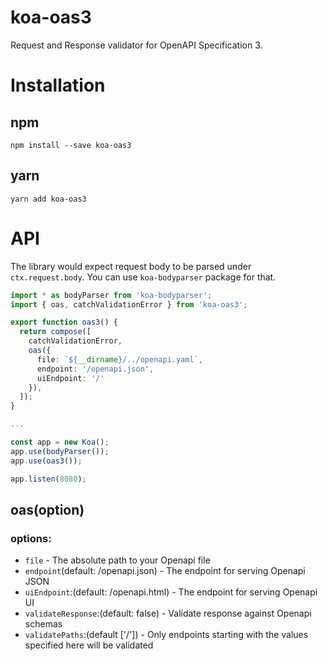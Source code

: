 # koa-oas3
Request and Response validator for OpenAPI Specification 3.

# Installation
## npm
```
npm install --save koa-oas3
```
## yarn
```
yarn add koa-oas3
```

# API
The library would expect request body to be parsed under `ctx.request.body`. You can use `koa-bodyparser` package for that.

```ts
import * as bodyParser from 'koa-bodyparser';
import { oas, catchValidationError } from 'koa-oas3';

export function oas3() {
  return compose([
    catchValidationError,
    oas({
      file: `${__dirname}/../openapi.yaml`,
      endpoint: '/openapi.json',
      uiEndpoint: '/'
    }),
  ]);
}

...

const app = new Koa();
app.use(bodyParser());
app.use(oas3());

app.listen(8080);
```

## oas(option)

### options:

* `file` - The absolute path to your Openapi file
* `endpoint`(default: /openapi.json) - The endpoint for serving Openapi JSON
* `uiEndpoint`:(default: /openapi.html) - The endpoint for serving Openapi UI
* `validateResponse`:(default: false) - Validate response against Openapi schemas
* `validatePaths`:(default ['/']) - Only endpoints starting with the values specified here will be validated
